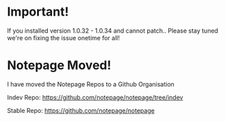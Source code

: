 # Important!
If you installed version 1.0.32 - 1.0.34 and cannot patch..
Please stay tuned we're on fixing the issue onetime for all!

# Notepage Moved!
I have moved the Notepage Repos to a Github Organisation

Indev Repo: https://github.com/notepage/notepage/tree/indev

Stable Repo: https://github.com/notepage/notepage
